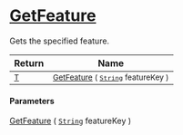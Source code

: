 # [GetFeature](./Signature-100663438.md)

Gets the specified feature.

| Return | Name | 
| --- | --- | 
| <sub>[T](./Signature-100663438.md)</sub>| <sub>[GetFeature](./Signature-100663438.md) ( [`String`](https://docs.microsoft.com/en-us/dotnet/api/System.String) featureKey )</sub>| <br>


#### Parameters
[GetFeature](./Signature-100663438.md) ( [`String`](https://docs.microsoft.com/en-us/dotnet/api/System.String) featureKey )